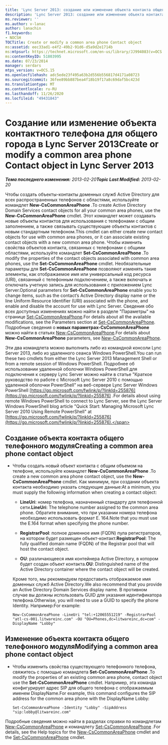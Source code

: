 ```yaml
---
title: 'Lync Server 2013: создание или изменение объекта контакта общего телефонного модуля'
description: 'Lync Server 2013: создание или изменение объекта контакта общего телефонного модуля.'
ms.reviewer: ''
ms.author: v-lanac
author: lanachin
f1.keywords:
- NOCSH
TOCTitle: Create or modify a common area phone Contact object
ms:assetid: eec33ad1-e4f2-49b2-91d6-d5a9d2e1714b
ms:mtpsurl: https://technet.microsoft.com/en-us/library/JJ994083(v=OCS.15)
ms:contentKeyID: 51803995
ms.date: 07/23/2014
manager: serdars
mtps_version: v=OCS.15
ms.openlocfilehash: adc5ede23f495a63b2d556b556817d4171a08723
ms.sourcegitcommit: 36fee89bb887bea4f18b19f17a8c69daf5bc423d
ms.translationtype: MT
ms.contentlocale: ru-RU
ms.lasthandoff: 11/26/2020
ms.locfileid: "49431843"
---
```

# <a name="create-or-modify-a-common-area-phone-contact-object-in-lync-server-2013"></a><span data-ttu-id="87ce9-103">Создание или изменение объекта контактного телефона для общего города в Lync Server 2013</span><span class="sxs-lookup"><span data-stu-id="87ce9-103">Create or modify a common area phone Contact object in Lync Server 2013</span></span>

<div data-xmlns="http://www.w3.org/1999/xhtml">

<div class="topic" data-xmlns="http://www.w3.org/1999/xhtml" data-msxsl="urn:schemas-microsoft-com:xslt" data-cs="https://msdn.microsoft.com/">

<div data-asp="https://msdn2.microsoft.com/asp">



</div>

<div id="mainSection">

<div id="mainBody"><span data-ttu-id="87ce9-104">

<span> </span></span><span class="sxs-lookup"><span data-stu-id="87ce9-104">

<span> </span></span></span>

<span data-ttu-id="87ce9-105">_**Тема последнего изменения:** 2013-02-20_</span><span class="sxs-lookup"><span data-stu-id="87ce9-105">_**Topic Last Modified:** 2013-02-20_</span></span>

<span data-ttu-id="87ce9-106">Чтобы создать объекты-контакты доменных служб Active Directory для всех распространенных телефонов с областями, используйте командлет **New-CsCommonAreaPhone** .</span><span class="sxs-lookup"><span data-stu-id="87ce9-106">To create Active Directory Domain Services contact objects for all your common area phones, use the **New-CsCommonAreaPhone** cmdlet.</span></span> <span data-ttu-id="87ce9-107">Этот командлет может создавать новые объекты контактов для использования с телефонами с общим заполнением, а также связывать существующие объекты контактов с новым стандартным телефоном.</span><span class="sxs-lookup"><span data-stu-id="87ce9-107">This cmdlet can either create new contact objects for use with common area phones, or it can associate existing contact objects with a new common area phone.</span></span> <span data-ttu-id="87ce9-108">Чтобы изменить свойства объектов контакта, связанных с телефонами с общими областями, используйте командлет **Set-CsCommonAreaPhone** .</span><span class="sxs-lookup"><span data-stu-id="87ce9-108">To modify the properties of the contact objects associated with common area phones, use the **Set-CsCommonAreaPhone** cmdlet.</span></span> <span data-ttu-id="87ce9-109">Необязательные параметры для **Set-CsCommonAreaPhone** позволяют изменять такие элементы, как отображаемое имя или универсальный код ресурса (URI), связанный с телефонным подключением, а также включать и отключать учетную запись для использования с приложением Lync Server.</span><span class="sxs-lookup"><span data-stu-id="87ce9-109">Optional parameters for **Set-CsCommonAreaPhone** enable you to change items, such as the contact’s Active Directory display name or the line Uniform Resource Identifier (URI) associated with the phone, and enable and disable the account for use with Lync Server.</span></span> <span data-ttu-id="87ce9-110">Сведения обо всех доступных изменениях можно найти в разделе "Параметры" на странице [Set-CsCommonAreaPhone](https://docs.microsoft.com/powershell/module/skype/Set-CsCommonAreaPhone).</span><span class="sxs-lookup"><span data-stu-id="87ce9-110">For details about all the available modifications, see the Parameters section at [Set-CsCommonAreaPhone](https://docs.microsoft.com/powershell/module/skype/Set-CsCommonAreaPhone).</span></span> <span data-ttu-id="87ce9-111">Подробные сведения о **новых параметрах-CsCommonAreaPhone** можно найти в статьях [New-CsCommonAreaPhone](https://docs.microsoft.com/powershell/module/skype/New-CsCommonAreaPhone).</span><span class="sxs-lookup"><span data-stu-id="87ce9-111">For details about **New-CsCommonAreaPhone** parameters, see [New-CsCommonAreaPhone](https://docs.microsoft.com/powershell/module/skype/New-CsCommonAreaPhone).</span></span>

<span data-ttu-id="87ce9-112">Эти два командлета можно выполнить либо из командной консоли Lync Server 2013, либо из удаленного сеанса Windows PowerShell.</span><span class="sxs-lookup"><span data-stu-id="87ce9-112">You can run these two cmdlets from either the Lync Server 2013 Management Shell or from a remote session of Windows PowerShell.</span></span> <span data-ttu-id="87ce9-113">Подробнее об использовании удаленной оболочки Windows PowerShell для подключения к серверу Lync Server можно найти в статье "Краткое руководство по работе с Microsoft Lync Server 2010 с помощью удаленной оболочки PowerShell" на веб-сервере Lync Server Windows PowerShell [https://go.microsoft.com/fwlink/p/?linkId=255876](https://go.microsoft.com/fwlink/p/?linkid=255876) .</span><span class="sxs-lookup"><span data-stu-id="87ce9-113">For details about using remote Windows PowerShell to connect to Lync Server, see the Lync Server Windows PowerShell blog article "Quick Start: Managing Microsoft Lync Server 2010 Using Remote PowerShell" at [https://go.microsoft.com/fwlink/p/?linkId=255876](https://go.microsoft.com/fwlink/p/?linkid=255876).</span></span>

<div>


<div>

## <a name="creating-a-common-area-phone-contact-object"></a><span data-ttu-id="87ce9-114">Создание объекта контакта общего телефонного модуля</span><span class="sxs-lookup"><span data-stu-id="87ce9-114">Creating a common area phone contact object</span></span>

  - <span data-ttu-id="87ce9-115">Чтобы создать новый объект контакта с общим объемом на телефоне, используйте командлет **New-CsCommonAreaPhone** .</span><span class="sxs-lookup"><span data-stu-id="87ce9-115">To create a new common area phone contact object, use the **New-CsCommonAreaPhone** cmdlet.</span></span> <span data-ttu-id="87ce9-116">Как минимум, при создании объекта контакта необходимо указать следующие данные:</span><span class="sxs-lookup"><span data-stu-id="87ce9-116">At a minimum, you must supply the following information when creating a contact object:</span></span>
    
      - <span data-ttu-id="87ce9-117">**LineUri**: номер телефона, назначенный стандарту для телефонной сети.</span><span class="sxs-lookup"><span data-stu-id="87ce9-117">**LineUri**: The telephone number assigned to the common area phone.</span></span> <span data-ttu-id="87ce9-118">Обратите внимание, что при указании номера телефона необходимо использовать формат E. 164.</span><span class="sxs-lookup"><span data-stu-id="87ce9-118">Note that you must use the E.164 format when specifying the phone number.</span></span>
    
      - <span data-ttu-id="87ce9-119">**RegistrarPool**: полное доменное имя (FQDN) пула регистраторов, на котором будет размещен объект-контакт.</span><span class="sxs-lookup"><span data-stu-id="87ce9-119">**RegistrarPool**: The fully qualified domain name (FQDN) of the Registrar pool that will host the contact object.</span></span>
    
      - <span data-ttu-id="87ce9-120">**OU**: различающееся имя контейнера Active Directory, в котором будет создан объект контакта.</span><span class="sxs-lookup"><span data-stu-id="87ce9-120">**OU**: Distinguished name of the Active Directory container where the contact object will be created.</span></span>
    
    <span data-ttu-id="87ce9-121">Кроме того, мы рекомендуем предоставить отображаемое имя доменных служб Active Directory.</span><span class="sxs-lookup"><span data-stu-id="87ce9-121">We also recommend that you provide an Active Directory Domain Services display name.</span></span> <span data-ttu-id="87ce9-122">В противном случае вы должны использовать GUID для указания идентификатора телефона.</span><span class="sxs-lookup"><span data-stu-id="87ce9-122">Otherwise, you will need to use a GUID to specify the phone Identity.</span></span> <span data-ttu-id="87ce9-123">Например:</span><span class="sxs-lookup"><span data-stu-id="87ce9-123">For example:</span></span>
    
        New-CsCommonAreaPhone -LineUri "tel:+12065551219" -RegistrarPool "atl-cs-001.litwareinc.com" -OU "OU=Phones,dc=litwareinc,dc=com" -DisplayName "Lobby"

</div>

<div>

## <a name="modifying-a-common-area-phone-contact-object"></a><span data-ttu-id="87ce9-124">Изменение объекта контакта общего телефонного модуля</span><span class="sxs-lookup"><span data-stu-id="87ce9-124">Modifying a common area phone contact object</span></span>

  - <span data-ttu-id="87ce9-125">Чтобы изменить свойства существующего телефонного телефона, свяжитесь с помощью командлета **Set-CsCommonAreaPhone** .</span><span class="sxs-lookup"><span data-stu-id="87ce9-125">To modify the properties of an existing common area phone, contact object use the **Set-CsCommonAreaPhone** cmdlet.</span></span> <span data-ttu-id="87ce9-126">Например, эта команда конфигурирует адрес SIP для общего телефона с отображаемым именем DisplayName.</span><span class="sxs-lookup"><span data-stu-id="87ce9-126">For example, this command configures the SIP address for the common area phone with the DisplayName Lobby:</span></span>
    
        Set-CsCommonAreaPhone -Identity "Lobby" -SipAddress "sip:lobby@litwareinc.com"

</div>

<span data-ttu-id="87ce9-127">Подробные сведения можно найти в разделах справки по командлетам [New-CsCommonAreaPhone](https://docs.microsoft.com/powershell/module/skype/New-CsCommonAreaPhone) и командлету [Set-CsCommonAreaPhone](https://docs.microsoft.com/powershell/module/skype/Set-CsCommonAreaPhone) .</span><span class="sxs-lookup"><span data-stu-id="87ce9-127">For details, see the Help topics for the [New-CsCommonAreaPhone](https://docs.microsoft.com/powershell/module/skype/New-CsCommonAreaPhone) cmdlet and the [Set-CsCommonAreaPhone](https://docs.microsoft.com/powershell/module/skype/Set-CsCommonAreaPhone) cmdlet.</span></span>

<span data-ttu-id="87ce9-128"></div>

</div>

<span> </span>

</div>

</div>

</span><span class="sxs-lookup"><span data-stu-id="87ce9-128"></div>

</div>

<span> </span>

</div>

</div>

</span></span></div>

